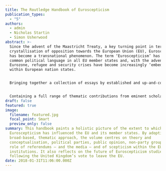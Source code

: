 ```yaml
---
title: The Routledge Handbook of Euroscepticism
publication_types:
  - "5"
authors:
  - admin
  - Nicholas Startin
  - Simon Usherwood
abstract: >-
  Since the advent of the Maastricht Treaty, a key turning point in terms of the
  crystallisation of opposition towards the European Union (EU), Euroscepticism
  has become a transnational phenomenon. The term ‘Euroscepticism’ has become
  common political language in all EU member states and, with the advent of the
  Eurozone, refugee and security crises have become increasingly ‘embedded’
  within European nation states.


  Bringing together a collection of essays by established and up-and-coming authors in the field, this handbook paints a fuller, more holistic picture of the extent to which the Eurosceptic debate has influenced the EU and its member states. Crucially, it also focuses on what the consequences of this development are likely to be for the future direction of the European project. By adopting a broad-based, thematic approach, the volume centres on theory and conceptualisation, political parties, public opinion, non-party groups, the role of referendums – and the media – and of scepticism within the EU institutions. It also reflects on the future of Euroscepticism studies following the United Kingdom’s vote to leave the EU.


  Containing a full range of thematic contributions from eminent scholars in the field, The Routledge Handbook of Euroscepticism is a definitive frame of reference for academics, practitioners and those with an interest in the debate about the EU, and more broadly for students of European Studies, EU and European Politics.
draft: false
featured: true
image:
  filename: featured.jpg
  focal_point: Smart
  preview_only: false
summary: This handbook paints a holistic picture of the extent to which
  Euroscepticism has influenced the EU and its member states. By adopting a
  broad-based, thematic approach, the volume centres on theory and
  conceptualisation, political parties, public opinion, non-party groups, the
  role of referendums – and the media – and of scepticism within the EU
  institutions. It also reflects on the future of Euroscepticism studies
  following the United Kingdom’s vote to leave the EU.
date: 2018-01-31T11:06:00.000Z
---
```

